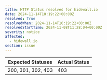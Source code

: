 ```yaml
---
title: HTTP Status resolved for hidewall.io
date: 2024-11-14T10:19:22+00:00Z
resolved: True
resolvedWhen: 2024-11-14T10:19:22+00:00Z
resolvedStartTime: 2024-11-08T11:28:04+00:00Z
severity: notice
affected:
  - hidewall.io
section: issue
---
```


| Expected Statuses | Actual Status  |
|-------------------|----------------|
| 200, 301, 302, 403 | 403 |
